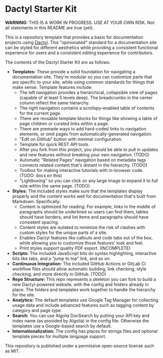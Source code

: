 # Dactyl Starter Kit

**WARNING:** THIS IS A WORK IN PROGRESS. USE AT YOUR OWN RISK. Not all statements in this README are true (yet).

This is a repository template that provides a basis for documentation projects using [Dactyl](https://github.com/ripple/dactyl/). This "opinionated" standard for a documentation site can be styled for different aesthetics while providing a consistent functional experience for users and a consistent editing experience for contributors.

The contents of the Dactyl Starter Kit are as follows:

- **Templates:** These provide a solid foundation for navigating a documentation site.  They're modular so you can customize parts that are specific to your site, while using common standards for things that make sense. Template features include:
    - The left navigation provides a hierarchical, collapsible view of pages (capable of at least 5 levels deep). The breadcrumbs in the center column reflect the same hierarchy.
    - The right navigation contains a scrollspy-enabled table of contents for the current page.
    - There are reusable template blocks for things like showing a table of page children or curated links within a page.
    - There are premade ways to add hard-coded links to navigation elements, or omit pages from automatically-generated navigation.
    - "Edit on GitHub" button with minimal configuration.
    - Template for quick REST API tools.
    - After you fork from this project, you should be able to pull in updates and new features without breaking your own navigation. (TODO)
    - Automatic "Related Pages" navigation based on metadata tags connects related content that's distant in the hierarchy. (TODO)
    - Toolbox for making interactive tutorials with in-browser code. (TODO: docs on this)
    - "Lightboxing" so you can click on any large image to expand it to full size within the same page. (TODO)
- **Styles:** The included styles make sure that the templates display properly and the content works well for documentation that's built from Markdown. Specifically:
    - Content is optimized for reading. For example, links in the middle of paragraphs should be underlined so users can find them, tables should have borders, and list items and paragraphs should have consistent spacing.
    - Content styles are isolated to minimize the risk of clashes with custom styles for the unique parts of a site.
    - Enables Dactyl features like callouts and code tabs out of the box, while allowing you to customize those features' look and feel.
    - Print styles support quality PDF export. (INCOMPLETE)
- **Scripts:** The included JavaScript bits do syntax highlighting, interactive bits like tabs, and a "jump to top" link, and so on.
- **Continuous Integration:** The included GitHub Actions or GitLab CI workflow files should allow automatic building, link checking, style checking, and more directly in GitHub. (TODO)
- **Repo Structure:** This repo represents a skeleton you can fork to build a new Dactyl-powered website, with the config and folders already in place. The folders and templates work together to handle the hierarchy for the site.
- **Analytics:** The default templates use Google Tag Manager for collecting usage data and include advanced features such as tagging content by category and page type.
- **Search:** You can use Algolia DocSearch by putting your API key and index name (as provided by Algolia) in the config file. Otherwise the templates use a Google-based search by default.
- **Internationalization:** The config has places for strings files and optional template pieces for multiple language support.

This repository is published under a permissive open-source license such as MIT.
